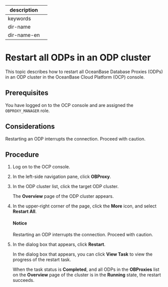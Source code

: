 |description||
|---|---|
|keywords||
|dir-name||
|dir-name-en||

# Restart all ODPs in an ODP cluster

This topic describes how to restart all OceanBase Database Proxies (ODPs) in an ODP cluster in the OceanBase Cloud Platform (OCP) console.

## Prerequisites

You have logged on to the OCP console and are assigned the `OBPROXY_MANAGER` role.

## Considerations

Restarting an ODP interrupts the connection. Proceed with caution.

## Procedure

1. Log on to the OCP console.

2. In the left-side navigation pane, click **OBProxy**.

3. In the ODP cluster list, click the target ODP cluster. 

   The **Overview** page of the ODP cluster appears.

4. In the upper-right corner of the page, click the **More** icon, and select **Restart All**.

   <main id="notice" type='notice'>
   <h4>Notice</h4>
   <p>Restarting an ODP interrupts the connection. Proceed with caution. </p>
   </main>

   <!-- ![restart-cluster](https://obbusiness-private.oss-cn-shanghai.aliyuncs.com/doc/img/observer-enterprise/V4.1.0/user-guide/odp-management/delete-odp-cluster.png) -->

5. In the dialog box that appears, click **Restart**.

   In the dialog box that appears, you can click **View Task** to view the progress of the restart task.

   When the task status is **Completed**, and all ODPs in the **OBProxies** list on the **Overview** page of the cluster is in the **Running** state, the restart succeeds.
